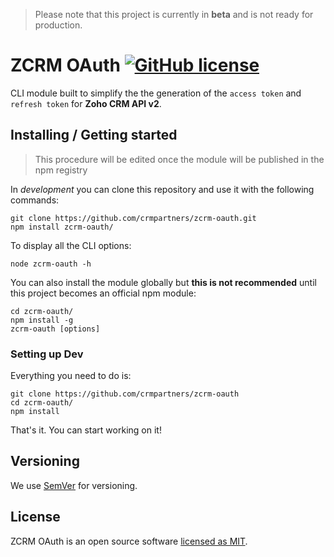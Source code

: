 > Please note that this project is currently in **beta** and is not ready for production.

# ZCRM OAuth [![GitHub license](https://img.shields.io/badge/license-MIT-blue.svg?style=flat-square)](https://github.com/your/your-project/blob/master/LICENSE)

CLI module built to simplify the the generation of the `access token` and `refresh token` for **Zoho CRM API v2**. 

## Installing / Getting started

> This procedure will be edited once the module will be published in the npm registry

In _development_ you can clone this repository and use it with the following commands:

```shell
git clone https://github.com/crmpartners/zcrm-oauth.git
npm install zcrm-oauth/
```

To display all the CLI options:

```shell
node zcrm-oauth -h
```

You can also install the module globally but **this is not recommended** until this project becomes an official
npm module:

```shell
cd zcrm-oauth/
npm install -g
zcrm-oauth [options]
``` 

### Setting up Dev

Everything you need to do is:

```shell
git clone https://github.com/crmpartners/zcrm-oauth
cd zcrm-oauth/
npm install
```

That's it. You can start working on it!

## Versioning

We use [SemVer](http://semver.org/) for versioning.

## License

ZCRM OAuth is an open source software [licensed as MIT](https://github.com/crmpartners/zcrm-oauth/blob/master/LICENSE).
